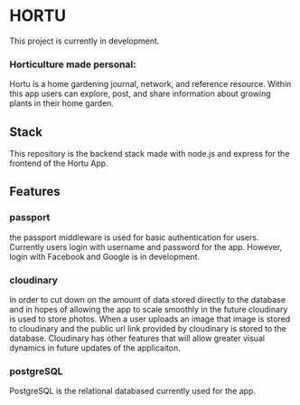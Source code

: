 # HORTU

This project is currently in development. 

### Horticulture made personal:

Hortu is a home gardening journal, network, and reference resource.
Within this app users can explore, post, and share information about growing plants in their home garden. 

## Stack

This repository is the backend stack made with node.js and express for the frontend of the Hortu App.

## Features

### passport

the passport middleware is used for basic authentication for users. Currently users login with username and password for the app. However, login with Facebook and Google is in development. 

### cloudinary

In order to cut down on the amount of data stored directly to the database and in hopes of allowing the app to scale smoothly in the future cloudinary is used to store photos. When a user uploads an image that image is stored to cloudinary and the public url link provided by cloudinary is stored to the database. Cloudinary has other features that will allow greater visual dynamics in future updates of the applicaiton. 

### postgreSQL

PostgreSQL is the relational databased currently used for the app. 